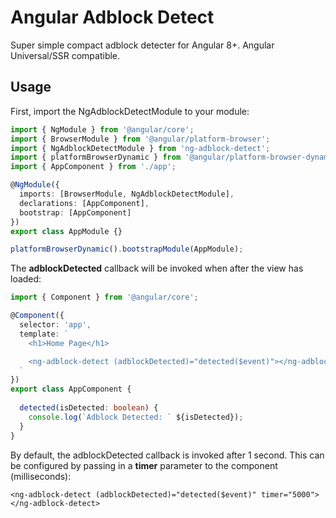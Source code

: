 # Angular Adblock Detect
Super simple compact adblock detecter for Angular 8+.  Angular Universal/SSR compatible.  

## Usage

First, import the NgAdblockDetectModule to your module:

```typescript
import { NgModule } from '@angular/core';
import { BrowserModule } from '@angular/platform-browser';
import { NgAdblockDetectModule } from 'ng-adblock-detect';
import { platformBrowserDynamic } from '@angular/platform-browser-dynamic';
import { AppComponent } from './app';

@NgModule({
  imports: [BrowserModule, NgAdblockDetectModule],
  declarations: [AppComponent],
  bootstrap: [AppComponent]
})
export class AppModule {}

platformBrowserDynamic().bootstrapModule(AppModule);
```

The **adblockDetected** callback will be invoked when after the view has loaded:

```typescript
import { Component } from '@angular/core';

@Component({
  selector: 'app',
  template: `
    <h1>Home Page</h1>

    <ng-adblock-detect (adblockDetected)="detected($event)"></ng-adblock-detect>
  `
})
export class AppComponent {
  
  detected(isDetected: boolean) {
    console.log(`Adblock Detected: ` ${isDetected});
  }
}
```

By default, the adblockDetected callback is invoked after 1 second.  This can be configured by passing in a **timer** parameter to the component (milliseconds):

```
<ng-adblock-detect (adblockDetected)="detected($event)" timer="5000"></ng-adblock-detect>
```



